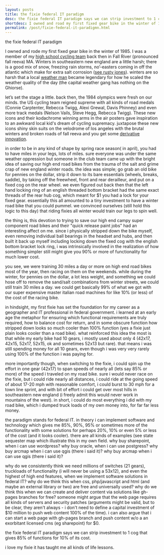 ```yaml
---
layout: posts
title: the fixie federal IT paradigm
desc: the fixie federal IT paradigm says we can strip investment to 1 cog that gives 85% of functions for 10% of its cost. 
shortdesc: I owned and road my first fixed gear bike in the winter of 1985.  I was a member of my high school cycling team back then in Fall River (pronounced fall reeva) Ma.  Winter's in south eastern new england are a little harsh, there is a good mix of snow, freezing rain storms, north-easters coming in off the atlantic which make for extra salt corrosion see rusty jones.
permalink: /post/fixie-federal-it-paradigmn.html
---
```


the fixie federal IT paradigm

I owned and rode my first fixed gear bike in the winter of 1985. I was a member of my [high school cycling team](https://plus.google.com/photos/107309665626201238020/albums/posts/6035339117449702674?banner=pwa&pid=6035339117449702674&oid=107309665626201238020) back then in Fall River (pronounced fall reeva) MA. Winters in southeastern new england are a little harsh; there is a good mix of snow, freezing rain storms, no’-easters coming in off the atlantic which make for extra salt corrosion ([see rusty jones](https://www.google.com/webhp?sourceid=chrome-instant&ion=1&espv=2&ie=UTF-8#q=rusty%20jones)). winters are so harsh that a local [weather man](https://www.google.com/search?q=john+ghiorse&espv=2&tbm=isch&tbo=u&source=univ&sa=X&ei=CTLBU8S2LtSpyATG0oKIAw&sqi=2&ved=0CC8QsAQ&biw=1235&bih=594#facrc=_&imgdii=_&imgrc=XlvWAnJZAF37XM%253A%3BsxeJghq9dEFVaM%3Bhttp%253A%252F%252Fwjar.images.worldnow.com%252Fimages%252F2163742_G.jpg%3Bhttp%253A%252F%252Fwww.turnto10.com%252Fstory%252F21120724%252Fleave-retirement-wishes-for-john-ghiorse%3B320%3B240) became legendary for how he scaled the weather quality of the day (the capital weather gang has nothing on the Ghiorse).

let’s set the stage a little. back then, the 1984 olympics were fresh on our minds. the US cycling team reigned supreme with all kinds of road medals (Connie Carptenter, Rebecca Twigg, Alexi Grewal, Davis Phinney) and even more track medals (Nelson Vails, Steve Hegg, Rebecca Twigg). These new icons and their kodachrome winning arms in the air posters gave inspiration to an awkward local kid's dream of cycling supremacy. juxtapose these new icons shiny skin suits on the velodrome of los angeles with the brutal winters and broken roads of fall reeva and you get some [derivative innovation](http://feomike.github.io/post/great-american-cyclists-subtitled-innovation.html).

in order to be in any kind of shape by spring race season( in april), you had to have miles in your legs, lots of miles. sure everyone was under the same weather oppression but someone in the club team came up with the bright idea of saving our high end road bikes from the trauma of the salt and grime crap of new england winter roads. the idea was simple; go grab an old bike for pennies on the dollar, strip it down to its bare essentials (wheels, breaks, saddle), by taking off the freewheel, front and rear derailleur, and put on a fixed cog on the rear wheel. we even figured out back then that the left hand locking ring of an english threaded bottom bracket had the same exact threads of the rear hub cog, which meant for $1 you had a lock for your fixed gear. essentially this all amounted to a tiny investment to have a winter road bike that you could pummel. we convinced ourselves (still hold this logic to this day) that riding fixies all winter would train our legs to spin well.

the thing is, this devotion to trying to save our high end campy super component road bikes and their "quick release paint jobs" had an interesting affect on me. since i physically stripped down the bike myself, even removing individual ball bearings in the headset and hubs, and then built it back up myself including locking down the fixed cog with the english bottom bracket lock ring, i was intrinsically involved in the realization of how something simpler still might give you 90% or more of functionality for much lower cost.

you see, we were training 30 miles a day or more on high end road bikes most of the year, then racing on them on the weekends. while during the winter, for pennies on the dollar, a lot less weight, and something we could hose off to remove the sand/salt combinations from winter streets, we could still train 30 miles a day. we could get basically 99% of what we got with our super expensive master italian road machines for like 10% (or less) of the cost of the racing bike.

in hindsight, my first fixie has set the foundation for my career as a geographer and IT professional in federal government. i learned at an early age the metaphor for ensuring which functional requirements are truly required, how to balance cost for return, and in some obscure function how stripped down looks so much cooler than 100% function (yes a fixie just plain looks cooler than a road bike). what reinforced this idea the most is that while my early bike had 10 gears, i mostly used about only 4 (42x17, 42x15, 52x17, 52x15, ok and sometimes 52x13 but rare). that means i was still spending money for all 10 gears, even though i was very very rarely using 100% of the function i was paying for.

more importantly though, when switching to the fixie, i could spin up the effort in one gear (42x17) to span speeds of nearly all (lets say 85% or more) of the speed i traveled on my road bike. sure i would never race on the fixie, but i could ride nearly all distances, i could ride at the going speed of about 17-20 mph with reasonable comfort, i could burst to 30 mph for a town line sprint, and with bit of effort i could get over most hills in southeastern new england (i freely admit this would never work in mountains of the west). in short, i could do most everything i did with my road bike, which i dumped truck loads of my own money into, for far far less money.

the paradigm stands for federal IT. in theory i can implement software and technology which gives me 85%, 90%, 95% or sometimes more of the functionality with some solutions for perhaps 20%, 10% or even 5% or less of the cost (and it looks cooler). there are all kinds of examples (see state sequester map which illustrate this in my own field. why buy sharepoint, when i can use wordpress? why buy oracle, when i can use postgress? why buy arcmap when i can use qgis (there i said it)? why buy arcmap when i can use qgis (there i said it)?

why do we consistently think we need millions of switches (21 gears), truckloads of functionality (i will never be using a 53x12), and even the highest of high end features, when we implement software solutions in federal IT? why do we think this when css, php/javascript and html (and maybe an external library or two) are free and universally used? why do we think this when we can create and deliver content via solutions like gh-pages branches for free? someone might argue that the web page requires all kinds of servers and security patches (arguments might be valid, but to be clear, they aren't always - i don't need to define a capital investment of $10 million to push web content 100% of the time). i can also argue that i can start a web page with gh-pages branch and push content w/o a an exorbitant licensed cms (eg sharepoint) for $0.

the fixie federal IT paradigm says we can strip investment to 1 cog that gives 85% of functions for 10% of its cost.

i love my fixie it has taught me all kinds of life lessons.


